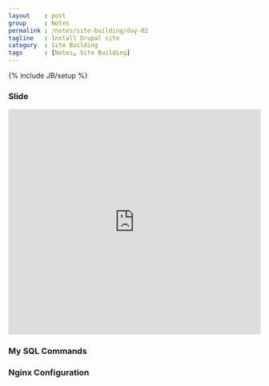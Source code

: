 ```yaml
---
layout    : post
group     : Notes
permalink : /notes/site-building/day-02
tagline   : Install Drupal site
category  : Site Building
tags      : [Notes, Site Building]
---
```

{% include JB/setup %}

### Slide
<iframe src="http://docs.google.com/present/embed?id=dgk9kvfq_1dtdz84gt&size=m" frameborder="0" width="100%" height="451">
</iframe>

### My SQL Commands
<script src="https://gist.github.com/1985019.js?file=mysql-commands.txt">
</script>

### Nginx Configuration
<script src="https://gist.github.com/1985019.js?file=training.drupal.local">
</script>

